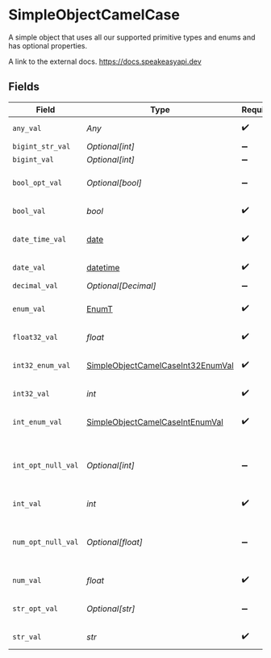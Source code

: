 # SimpleObjectCamelCase

A simple object that uses all our supported primitive types and enums and has optional properties.

A link to the external docs.
<https://docs.speakeasyapi.dev>


## Fields

| Field                                                                                         | Type                                                                                          | Required                                                                                      | Description                                                                                   | Example                                                                                       |
| --------------------------------------------------------------------------------------------- | --------------------------------------------------------------------------------------------- | --------------------------------------------------------------------------------------------- | --------------------------------------------------------------------------------------------- | --------------------------------------------------------------------------------------------- |
| `any_val`                                                                                     | *Any*                                                                                         | :heavy_check_mark:                                                                            | An any property.                                                                              |                                                                                               |
| `bigint_str_val`                                                                              | *Optional[int]*                                                                               | :heavy_minus_sign:                                                                            | N/A                                                                                           |                                                                                               |
| `bigint_val`                                                                                  | *Optional[int]*                                                                               | :heavy_minus_sign:                                                                            | N/A                                                                                           |                                                                                               |
| `bool_opt_val`                                                                                | *Optional[bool]*                                                                              | :heavy_minus_sign:                                                                            | An optional boolean property.                                                                 | true                                                                                          |
| `bool_val`                                                                                    | *bool*                                                                                        | :heavy_check_mark:                                                                            | A boolean property.                                                                           | true                                                                                          |
| `date_time_val`                                                                               | [date](https://docs.python.org/3/library/datetime.html#date-objects)                          | :heavy_check_mark:                                                                            | A date-time property.                                                                         | 2020-01-01T00:00:00Z                                                                          |
| `date_val`                                                                                    | [datetime](https://docs.python.org/3/library/datetime.html#datetime-objects)                  | :heavy_check_mark:                                                                            | A date property.                                                                              | 2020-01-01                                                                                    |
| `decimal_val`                                                                                 | *Optional[Decimal]*                                                                           | :heavy_minus_sign:                                                                            | N/A                                                                                           |                                                                                               |
| `enum_val`                                                                                    | [EnumT](../../models/shared/enumt.md)                                                         | :heavy_check_mark:                                                                            | A string based enum                                                                           | two                                                                                           |
| `float32_val`                                                                                 | *float*                                                                                       | :heavy_check_mark:                                                                            | A float32 property.                                                                           | 2.2222222                                                                                     |
| `int32_enum_val`                                                                              | [SimpleObjectCamelCaseInt32EnumVal](../../models/shared/simpleobjectcamelcaseint32enumval.md) | :heavy_check_mark:                                                                            | An int32 enum property.                                                                       | 69                                                                                            |
| `int32_val`                                                                                   | *int*                                                                                         | :heavy_check_mark:                                                                            | An int32 property.                                                                            | 1                                                                                             |
| `int_enum_val`                                                                                | [SimpleObjectCamelCaseIntEnumVal](../../models/shared/simpleobjectcamelcaseintenumval.md)     | :heavy_check_mark:                                                                            | An integer enum property.                                                                     | 3                                                                                             |
| `int_opt_null_val`                                                                            | *Optional[int]*                                                                               | :heavy_minus_sign:                                                                            | An optional integer property will be null for tests.                                          | 999999                                                                                        |
| `int_val`                                                                                     | *int*                                                                                         | :heavy_check_mark:                                                                            | An integer property.                                                                          | 999999                                                                                        |
| `num_opt_null_val`                                                                            | *Optional[float]*                                                                             | :heavy_minus_sign:                                                                            | An optional number property will be null for tests.                                           | 1.1                                                                                           |
| `num_val`                                                                                     | *float*                                                                                       | :heavy_check_mark:                                                                            | A number property.                                                                            | 1.1                                                                                           |
| `str_opt_val`                                                                                 | *Optional[str]*                                                                               | :heavy_minus_sign:                                                                            | An optional string property.                                                                  | optional example                                                                              |
| `str_val`                                                                                     | *str*                                                                                         | :heavy_check_mark:                                                                            | A string property.                                                                            | example                                                                                       |
